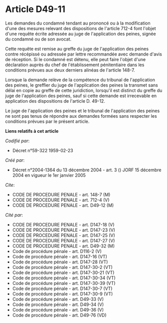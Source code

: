 # Article D49-11

Les demandes du condamné tendant au prononcé ou à la modification d'une des mesures relevant des dispositions de l'article
712-4 font l'objet d'une requête écrite adressée au juge de l'application des peines, signée du condamné ou de son avocat.

Cette requête est remise au greffe du juge de l'application des peines contre récépissé ou adressée par lettre recommandée
avec demande d'avis de réception. Si le condamné est détenu, elle peut faire l'objet d'une déclaration auprès du chef de
l'établissement pénitentiaire dans les conditions prévues aux deux derniers alinéas de l'article 148-7.

Lorsque la demande relève de la compétence du tribunal de l'application des peines, le greffier du juge de l'application des
peines la transmet sans délai en copie au greffe de cette juridiction, lorsqu'il est distinct du greffe du juge de
l'application des peines, sauf si cette demande est irrecevable en application des dispositions de l'article D. 49-12.

Le juge de l'application des peines et le tribunal de l'application des peines ne sont pas tenus de répondre aux demandes
formées sans respecter les conditions prévues par le présent article.

**Liens relatifs à cet article**

_Codifié par_:

  - Décret n°59-322 1959-02-23

_Créé par_:

  - Décret n°2004-1364 du 13 décembre 2004 - art. 3 () JORF 15 décembre 2004 en vigueur le 1er janvier 2005

_Cite_:

  - CODE DE PROCEDURE PENALE - art. 148-7 (M)
  - CODE DE PROCEDURE PENALE - art. 712-4 (V)
  - CODE DE PROCEDURE PENALE - art. D49-12 (M)

_Cité par_:

  - CODE DE PROCEDURE PENALE - art. D147-18 (V)
  - CODE DE PROCEDURE PENALE - art. D147-23 (V)
  - CODE DE PROCEDURE PENALE - art. D147-25 (V)
  - CODE DE PROCEDURE PENALE - art. D147-27 (V)
  - CODE DE PROCEDURE PENALE - art. D49-32 (M)
  - Code de procédure pénale - art. D116-2 (V)
  - Code de procédure pénale - art. D147-16 (VT)
  - Code de procédure pénale - art. D147-28 (VT)
  - Code de procédure pénale - art. D147-30-2 (VT)
  - Code de procédure pénale - art. D147-30-21 (VT)
  - Code de procédure pénale - art. D147-30-34 (VT)
  - Code de procédure pénale - art. D147-30-39 (VT)
  - Code de procédure pénale - art. D147-30-7 (VT)
  - Code de procédure pénale - art. D147-30-9 (VT)
  - Code de procédure pénale - art. D49-33 (V)
  - Code de procédure pénale - art. D49-34 (V)
  - Code de procédure pénale - art. D49-36 (V)
  - Code de procédure pénale - art. D49-76 (VD)
